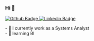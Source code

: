 ### Hi 👋
<p>
  <a href="https://github.com/MarceloRodrigues7">
  <img src="https://camo.githubusercontent.com/2b127ba1306ce023406c71a3b95abded979bba37/68747470733a2f2f696d672e736869656c64732e696f2f62616467652f2d4769746875622d3030303f7374796c653d666f722d7468652d6261646765266c6f676f3d476974687562266c6f676f436f6c6f723d7768697465266c696e6b3d68747470733a2f2f6769746875622e636f6d2f6c65656f6e6172646f766172676173" alt="Github Badge" data-canonical-src="https://img.shields.io/badge/-Github-000?style=for-the-badge&amp;logo=Github&amp;logoColor=white&amp;link=https://github.com/MarceloRodrigues7" style="max-width:100%;">
  </a>
  <a href="https://github.com/MarceloRodrigues7?tab=repositories">
<img src="https://www.linkedin.com/in/marcelovvrodrigues/" alt="Linkedin Badge" data-canonical-src="https://img.shields.io/badge/-LinkedIn-blue?style=for-the-badge&amp;logo=Linkedin&amp;logoColor=white&amp;link=https://github.com/MarceloRodrigues7?tab=repositories" style="max-width:100%;">
  </a>
  </p>
- 🔭 I currently work as a Systems Analyst</br >
- 🌱 learning BI</br > 
